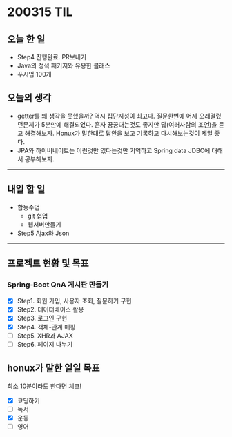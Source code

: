 # 200315 TIL

## 오늘 한 일

- Step4 진행완료. PR보내기
- Java의 정석 패키지와 유용한 클래스
- 푸시업 100개

## 오늘의 생각

- getter를 왜 생각을 못했을까? 역시 집단지성이 최고다. 질문한번에 어제 오래걸렸던문제가 5분만에 해결되었다.
  혼자 끙끙대는것도 좋지만 답(여러사람의 조언)을 듣고 해결해보자. Honux가 말한대로 답안을 보고 기록하고 다시해보는것이 제일 좋다.
- JPA와 하이버네이트는 이런것만 있다는것만 기억하고 Spring data JDBC에 대해서 공부해보자.

------

## 내일 할 일

- 합동수업
  - git 협업
  - 웹서버만들기
- Step5 Ajax와 Json

------

## 프로젝트 현황 및 목표

### Spring-Boot QnA 게시판 만들기

- [x] Step1. 회원 가입, 사용자 조회, 질문하기 구현
- [x] Step2. 데이터베이스 활용
- [x] Step3. 로그인 구현
- [x] Step4. 객체-관계 매핑
- [ ] Step5. XHR과 AJAX
- [ ] Step6. 페이지 나누기

## honux가 말한 일일 목표

최소 10분이라도 한다면 체크!

- [x] 코딩하기
- [ ] 독서
- [x] 운동
- [ ] 영어